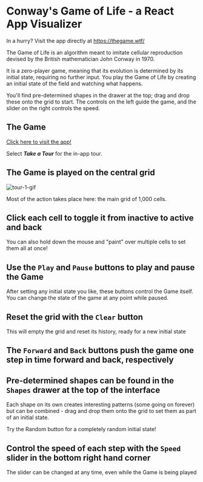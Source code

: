 # Conway's Game of Life - a React App Visualizer

In a hurry? Visit the app directly at <https://thegame.wtf/>

The Game of Life is an algorithm meant to imitate cellular reproduction devised by the British mathematician John Conway in 1970.

It is a zero-player game, meaning that its evolution is determined by its initial state, requiring no further input. You play the Game of Life by creating an initial state of the field and watching what happens.

You'll find pre-determined shapes in the drawer at the top; drag and drop these onto the grid to start. The controls on the left guide the game, and the slider on the right controls the speed.

## The Game

[Click here to visit the app!](https://thegame.wtf/)

Select **_Take a Tour_** for the in-app tour.

## The Game is played on the central grid

![tour-1-gif](tour-1.gif)

Most of the action takes place here: the main grid of 1,000 cells.

## Click each cell to toggle it from inactive to active and back

You can also hold down the mouse and "paint" over multiple cells to set them all at once!

## Use the `Play` and `Pause` buttons to play and pause the Game

After setting any initial state you like, these buttons control the Game itself. You can change the state of the game at any point while paused.

## Reset the grid with the `Clear` button

This will empty the grid and reset its history, ready for a new initial state

## The `Forward` and `Back` buttons push the game one step in time forward and back, respectively

## Pre-determined shapes can be found in the `Shapes` drawer at the top of the interface

Each shape on its own creates interesting patterns (some going on forever) but can be combined - drag and drop them onto the grid to set them as part of an initial state.

Try the Random button for a completely random initial state!

## Control the speed of each step with the `Speed` slider in the bottom right hand corner

The slider can be changed at any time, even while the Game is being played
